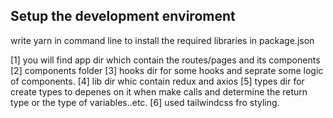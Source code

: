 ## Setup the development enviroment 
write yarn in command line to install the required libraries in package.json

[1] you will find app dir which contain the routes/pages and its components
[2] components folder 
[3] hooks dir for some hooks and seprate some logic of components.
[4] lib dir whic contain redux and axios
[5] types dir for create types to depenes on it when make calls and determine the return type or the type of variables..etc.
[6] used tailwindcss fro styling.
